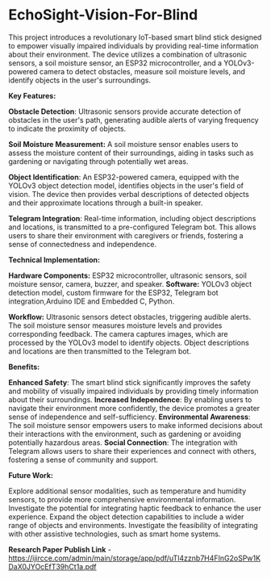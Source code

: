# EchoSight-Vision-For-Blind


This project introduces a revolutionary IoT-based smart blind stick designed to empower visually impaired individuals by providing real-time information about their environment. The device utilizes a combination of ultrasonic sensors, a soil moisture sensor, an ESP32 microcontroller, and a YOLOv3-powered camera to detect obstacles, measure soil moisture levels, and identify objects in the user's surroundings.

**Key Features:**

**Obstacle Detection**: Ultrasonic sensors provide accurate detection of obstacles in the user's path, generating audible alerts of varying frequency to indicate the proximity of objects.

**Soil Moisture Measurement:** A soil moisture sensor enables users to assess the moisture content of their surroundings, aiding in tasks such as gardening or navigating through potentially wet areas.

**Object Identification**: An ESP32-powered camera, equipped with the YOLOv3 object detection model, identifies objects in the user's field of vision. The device then provides verbal descriptions of detected objects and their approximate locations through a built-in speaker.

**Telegram Integration**: Real-time information, including object descriptions and locations, is transmitted to a pre-configured Telegram bot. This allows users to share their environment with caregivers or friends, fostering a sense of connectedness and independence.


**Technical Implementation:**

**Hardware Components:** 
                        ESP32 microcontroller, ultrasonic sensors, soil moisture sensor, camera, buzzer, and speaker.
**Software:** 
             YOLOv3 object detection model, custom firmware for the ESP32, Telegram bot integration,Arduino IDE and Embedded C, Python.

**Workflow:** 
             Ultrasonic sensors detect obstacles, triggering audible alerts. The soil moisture sensor measures moisture levels and provides corresponding feedback. The camera captures images, which are processed by the YOLOv3 model to identify objects. Object descriptions and locations are then transmitted to the Telegram bot.


**Benefits:**

**Enhanced Safety**: The smart blind stick significantly improves the safety and mobility of visually impaired individuals by providing timely information about their surroundings.
**Increased Independence**: By enabling users to navigate their environment more confidently, the device promotes a greater sense of independence and self-sufficiency.
**Environmental Awareness**: The soil moisture sensor empowers users to make informed decisions about their interactions with the environment, such as gardening or avoiding potentially hazardous areas.
**Social Connection**: The integration with Telegram allows users to share their experiences and connect with others, fostering a sense of community and support.

**Future Work:**

Explore additional sensor modalities, such as temperature and humidity sensors, to provide more comprehensive environmental information.
Investigate the potential for integrating haptic feedback to enhance the user experience.
Expand the object detection capabilities to include a wider range of objects and environments.
Investigate the feasibility of integrating with other assistive technologies, such as smart home systems.


 
**Research Paper Publish Link** - https://ijircce.com/admin/main/storage/app/pdf/uTl4zznb7H4FInG2oSPw1KDaX0JYOcEfT39hCt1a.pdf

